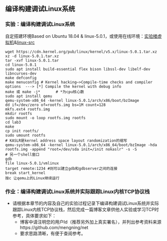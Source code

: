## 编译构建调试Linux系统

### 实验：编译构建调试Linux系统
自定搭建环境Based on Ubuntu 18.04 & linux-5.0.1，或使用在线环境：[实验楼虚拟机](https://www.shiyanlou.com/courses/1198)&[linux-src](https://github.com/torvalds/linux/blob/v5.4/)


```
wget https://cdn.kernel.org/pub/linux/kernel/v5.x/linux-5.0.1.tar.xz
xz -d linux-5.0.1.tar.xz
tar -xvf linux-5.0.1.tar
cd linux-5.0.1
sudo apt install build-essential flex bison libssl-dev libelf-dev libncurses-dev
make defconfig
make menuconfig # Kernel hacking—>Compile-time checks and compiler options  ---> [*] Compile the kernel with debug info 
make 或 make -j*       # *为cpu核心数
sudo apt install qemu
qemu-system-x86_64 -kernel linux-5.0.1/arch/x86/boot/bzImage
dd if=/dev/zero of=rootfs.img bs=1M count=128
mkfs.ext4 rootfs.img
mkdir rootfs
sudo mount -o loop rootfs.img rootfs
cd lab3
make
cp init rootfs/
sudo umount rootfs
# KASLR是kernel address space layout randomization的缩写
qemu-system-x86_64 -kernel linux-5.0.1/arch/x86_64/boot/bzImage -hda rootfs.img -append "root=/dev/sda init=/init nokaslr" -s -S
# 另一个shell窗口
gdb
file linux-5.0.1/vmlinux
target remote:1234 #则可以建立gdb和gdbserver之间的连接
break start_kernel
按c 让qemu上的Linux继续运行
```

### 作业：编译构建调试Linux系统并实际跟踪Linux内核TCP协议栈

* 请根据本章节的内容及自己的实验过程记录下编译构建调试Linux系统并实际跟踪Linux内核TCP协议栈，然后完成一篇博客文章供他人实验或学习TCP时参考，具体要求如下：
   * 博客中请注明您的用户Id（推荐另外加上真实署名），并列出参考资料来源https://github.com/mengning/net
   * 要求思路清晰，有便于查阅参考。
